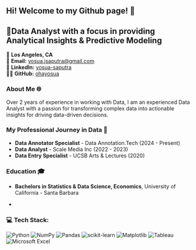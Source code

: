 ## Hi! Welcome to my Github page! 👋

## 🚀Data Analyst with a focus in providing Analytical Insights & Predictive Modeling

📍 **Los Angeles, CA**  
📧 **Email:** [yosua.jsaputra@gmail.com](mailto:yosua.jsaputra@gmail.com)  
🔗 **LinkedIn:** [yosua-saputra](https://www.linkedin.com/in/yosua-saputra/)  
👨‍💻 **GitHub:** [ohayosua](https://github.com/ohayosua)


### About Me 🌐
Over 2 years of experience in working with Data, I am an experienced Data Analyst with a passion for transforming complex data into actionable insights for driving data-driven decisions.


### My Professional Journey in Data 🌟
- **Data Annotator Specialist** - Data Annotation.Tech (2024 - Present)
- **Data Analyst** - Scale Media Inc (2022 - 2023)
- **Data Entry Specialist** - UCSB Arts & Lectures (2020)


### Education 🎓
- **Bachelors in Statistics & Data Science, Economics**, University of California - Santa Barbara

- 
### 💻 Tech Stack:
![Python](https://img.shields.io/badge/python-3670A0?style=for-the-badge&logo=python&logoColor=ffdd54) ![NumPy](https://img.shields.io/badge/numpy-%23013243.svg?style=for-the-badge&logo=numpy&logoColor=white) ![Pandas](https://img.shields.io/badge/pandas-%23150458.svg?style=for-the-badge&logo=pandas&logoColor=white) ![scikit-learn](https://img.shields.io/badge/scikit--learn-%23F7931E.svg?style=for-the-badge&logo=scikit-learn&logoColor=white) ![Matplotlib](https://img.shields.io/badge/Matplotlib-%23ffffff.svg?style=for-the-badge&logo=Matplotlib&logoColor=black) ![Tableau](https://img.shields.io/badge/Tableau-E97627?style=for-the-badge&logo=Tableau&logoColor=white) ![Microsoft Excel](https://img.shields.io/badge/Microsoft_Excel-217346?style=for-the-badge&logo=microsoft-excel&logoColor=white)



